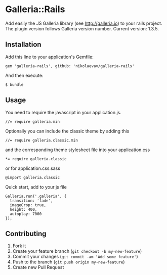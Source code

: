 # Galleria::Rails

Add easily the JS Galleria library (see http://galleria.io) to your rails
project.  
The plugin version follows Galleria version number.
Current version: 1.3.5.

## Installation

Add this line to your application's Gemfile:

    gem 'galleria-rails', github: 'nikolaevav/galleria-rails'

And then execute:

    $ bundle

## Usage

You need to require the javascript in your application.js.

    //= require galleria.min

Optionally you can include the classic theme by adding this

    //= require galleria.classic.min

and the corresponding theme stylesheet file into your application.css

    *= require galleria.classic

or for application.css.sass

    @import galleria.classic

Quick start, add to your js file

    Galleria.run('.galleria', {
      transition: 'fade',
      imageCrop: true,
      height: 400,
      autoplay: 7000
    });

## Contributing

1. Fork it
2. Create your feature branch (`git checkout -b my-new-feature`)
3. Commit your changes (`git commit -am 'Add some feature'`)
4. Push to the branch (`git push origin my-new-feature`)
5. Create new Pull Request
